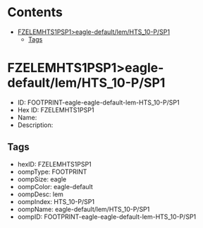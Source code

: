 



Contents
========

* [FZELEMHTS1PSP1>eagle-default/lem/HTS_10-P/SP1](#fzelemhts1psp1eagle-defaultlemhts_10-psp1)
	* [Tags](#tags)

# FZELEMHTS1PSP1>eagle-default/lem/HTS_10-P/SP1

- ID: FOOTPRINT-eagle-eagle-default-lem-HTS_10-P/SP1
- Hex ID: FZELEMHTS1PSP1
- Name: 
- Description: 

## Tags

- hexID: FZELEMHTS1PSP1
- oompType: FOOTPRINT
- oompSize: eagle
- oompColor: eagle-default
- oompDesc: lem
- oompIndex: HTS_10-P/SP1
- oompName: eagle-default/lem/HTS_10-P/SP1
- oompID: FOOTPRINT-eagle-eagle-default-lem-HTS_10-P/SP1
